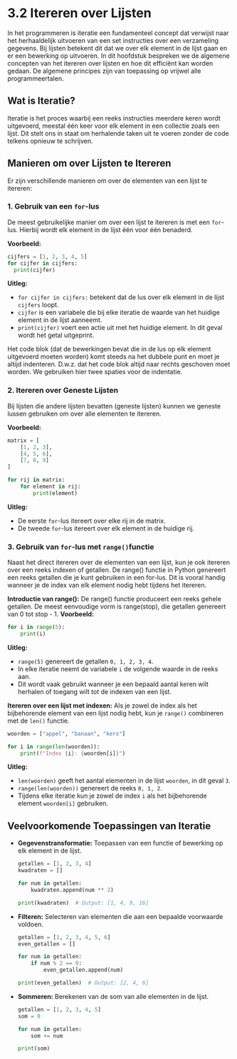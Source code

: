 # 3.2 Itereren over Lijsten

In het programmeren is iteratie een fundamenteel concept dat verwijst naar het herhaaldelijk uitvoeren van een set instructies over een verzameling gegevens. Bij lijsten betekent dit dat we over elk element in de lijst gaan en er een bewerking op uitvoeren. In dit hoofdstuk bespreken we de algemene concepten van het itereren over lijsten en hoe dit efficiënt kan worden gedaan. De algemene principes zijn van toepassing op vrijwel alle programmeertalen.

## Wat is Iteratie?

Iteratie is het proces waarbij een reeks instructies meerdere keren wordt uitgevoerd, meestal één keer voor elk element in een collectie zoals een lijst. Dit stelt ons in staat om herhalende taken uit te voeren zonder de code telkens opnieuw te schrijven.

## Manieren om over Lijsten te Itereren

Er zijn verschillende manieren om over de elementen van een lijst te itereren:

### 1. Gebruik van een `for`-lus

De meest gebruikelijke manier om over een lijst te itereren is met een `for`-lus. Hierbij wordt elk element in de lijst één voor één benaderd.

**Voorbeeld:**
```python
cijfers = [1, 2, 3, 4, 5]
for cijfer in cijfers:
  print(cijfer)
```
<codapi-snippet sandbox="python" editor="basic"></codapi-snippet>

**Uitleg:**

- `for cijfer in cijfers:` betekent dat de lus over elk element in de lijst `cijfers` loopt.
- `cijfer` is een variabele die bij elke iteratie de waarde van het huidige element in de lijst aanneemt.
- `print(cijfer)` voert een actie uit met het huidige element. In dit geval wordt het getal uitgeprint.

Het code blok (dat de bewerkingen bevat die in de lus op elk element uitgevoerd moeten worden) komt steeds na het dubbele punt en moet je altijd indenteren. D.w.z. dat het code blok altijd naar rechts geschoven moet worden. We gebruiken hier twee spaties voor de indentatie.

### 2. Itereren over Geneste Lijsten

Bij lijsten die andere lijsten bevatten (geneste lijsten) kunnen we geneste lussen gebruiken om over alle elementen te itereren.

**Voorbeeld:**
```python
matrix = [
    [1, 2, 3],
    [4, 5, 6],
    [7, 8, 9]
]

for rij in matrix:
    for element in rij:
        print(element)
```
<codapi-snippet sandbox="python" editor="basic"></codapi-snippet>

**Uitleg:**

- De eerste `for`-lus itereert over elke rij in de matrix.
- De tweede `for`-lus itereert over elk element in de huidige rij.

### 3. Gebruik van `for`-lus met `range()`functie

Naast het direct itereren over de elementen van een lijst, kun je ook itereren over een reeks indexen of getallen. De range() functie in Python genereert een reeks getallen die je kunt gebruiken in een for-lus. Dit is vooral handig wanneer je de index van elk element nodig hebt tijdens het itereren.

**Introductie van range():**
De range() functie produceert een reeks gehele getallen. De meest eenvoudige vorm is range(stop), die getallen genereert van 0 tot stop - 1.
**Voorbeeld:**
```python
for i in range(5):
    print(i)
```
<codapi-snippet sandbox="python" editor="basic"></codapi-snippet>


**Uitleg:**

- `range(5)` genereert de getallen `0, 1, 2, 3, 4`.
- In elke iteratie neemt de variabele `i` de volgende waarde in de reeks aan.
- Dit wordt vaak gebruikt wanneer je een bepaald aantal keren wilt herhalen of toegang wilt tot de indexen van een lijst.


**Itereren over een lijst met indexen:**
Als je zowel de index als het bijbehorende element van een lijst nodig hebt, kun je `range()` combineren met de `len()` functie.

```python
woorden = ["appel", "banaan", "kers"]

for i in range(len(woorden)):
    print(f"Index {i}: {woorden[i]}")
```
<codapi-snippet sandbox="python" editor="basic"></codapi-snippet>


**Uitleg:**


- `len(woorden)` geeft het aantal elementen in de lijst `woorden`, in dit geval `3`.
- `range(len(woorden))` genereert de reeks `0, 1, 2`.
- Tijdens elke iteratie kun je zowel de index `i` als het bijbehorende element `woorden[i]` gebruiken.


## Veelvoorkomende Toepassingen van Iteratie

- **Gegevenstransformatie:** Toepassen van een functie of bewerking op elk element in de lijst.

  ```python
  getallen = [1, 2, 3, 4]
  kwadraten = []

  for num in getallen:
      kwadraten.append(num ** 2)

  print(kwadraten)  # Output: [1, 4, 9, 16]
  ```
<codapi-snippet sandbox="python" editor="basic"></codapi-snippet>

- **Filteren:** Selecteren van elementen die aan een bepaalde voorwaarde voldoen.

  ```python
  getallen = [1, 2, 3, 4, 5, 6]
  even_getallen = []

  for num in getallen:
      if num % 2 == 0:
          even_getallen.append(num)

  print(even_getallen)  # Output: [2, 4, 6]
  ```


- **Sommeren:** Berekenen van de som van alle elementen in de lijst.

  ```python
  getallen = [1, 2, 3, 4, 5]
  som = 0

  for num in getallen:
      som += num

  print(som)
```